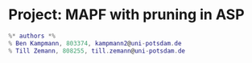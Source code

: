 # Project: MAPF with pruning in ASP

```lua
%* authors *%
% Ben Kampmann, 803374, kampmann2@uni-potsdam.de
% Till Zemann, 808255, till.zemann@uni-potsdam.de
```
